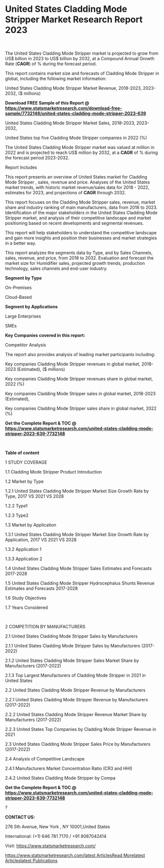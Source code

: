 <h1>United States Cladding Mode Stripper Market Research Report 2023</h1><br/><p>The United States Cladding Mode Stripper market is projected to grow from US$ billion in 2023 to US$ billion by 2032, at a Compound Annual Growth Rate (<strong>CAGR</strong>) of % during the forecast period.</p>
 
 
 
 <p>This report contains market size and forecasts of Cladding Mode Stripper in global, including the following market information:</p>
 
 
 
 <p>United States Cladding Mode Stripper Market Revenue, 2018-2023, 2023-2032, ($ millions)</p>
 
 
 
 <p><strong>Download FREE Sample of this Report @ <a href="https://www.statsmarketresearch.com/download-free-sample/7732148/united-states-cladding-mode-stripper-2023-639">https://www.statsmarketresearch.com/download-free-sample/7732148/united-states-cladding-mode-stripper-2023-639</a></strong></p>
 
 
 
 <p>United States Cladding Mode Stripper Market Sales, 2018-2023, 2023-2032,</p>
 
 
 
 <p>United States top five Cladding Mode Stripper companies in 2022 (%)</p>
 
 
 
 <p>The United States Cladding Mode Stripper market was valued at million in 2022 and is projected to reach US$ million by 2032, at a <strong>CAGR</strong> of % during the forecast period 2023-2032.</p>
 
 
 
 <p>Report Includes</p>
 
 
 
 <p>This report presents an overview of United States market for Cladding Mode Stripper , sales, revenue and price. Analyses of the United States market trends, with historic market revenue/sales data for 2018 - 2022, estimates for 2023, and projections of <strong>CAGR</strong> through 2032.</p>
 
 
 
 <p>This report focuses on the Cladding Mode Stripper sales, revenue, market share and industry ranking of main manufacturers, data from 2018 to 2023. Identification of the major stakeholders in the United States Cladding Mode Stripper market, and analysis of their competitive landscape and market positioning based on recent developments and segmental revenues.</p>
 
 
 
 <p>This report will help stakeholders to understand the competitive landscape and gain more insights and position their businesses and market strategies in a better way.</p>
 
 
 
 <p>This report analyzes the segments data by Type, and by Sales Channels, sales, revenue, and price, from 2018 to 2032. Evaluation and forecast the market size for Humidifier sales, projected growth trends, production technology, sales channels and end-user industry.</p>
 
 
 
 <p><strong>Segment by Type</strong></p>
 
 
 
 <p>On-Premises</p>
 
 
 
 <p>Cloud-Based</p>
 
 
 
 <p><strong>Segment <strong><strong>by Applications</strong></strong></strong></p>
 
 
 
 <p>Large Enterprises</p>
 
 
 
 <p>SMEs</p>
 
 
 
 <p><strong>Key Companies covered in this report:</strong></p>
 
 
 
 <p>Competitor Analysis</p>
 
 
 
 <p>The report also provides analysis of leading market participants including:</p>
 
 
 
 <p>Key companies Cladding Mode Stripper revenues in global market, 2018-2023 (Estimated), ($ millions)</p>
 
 
 
 <p>Key companies Cladding Mode Stripper revenues share in global market, 2022 (%)</p>
 
 
 
 <p>Key companies Cladding Mode Stripper sales in global market, 2018-2023 (Estimated),</p>
 
 
 
 <p>Key companies Cladding Mode Stripper sales share in global market, 2022 (%)</p>
 
 
 
 <div><b>Get the Complete Report & TOC @ <a href="https://www.statsmarketresearch.com/united-states-cladding-mode-stripper-2023-639-7732148">https://www.statsmarketresearch.com/united-states-cladding-mode-stripper-2023-639-7732148</a></b></div>
 
 
 
 <p><br />
 
 <b>Table of content</b></p>
 
 
 
 <p>1 STUDY COVERAGE<br />
 
 1.1 Cladding Mode Stripper Product Introduction<br />
 
 1.2 Market by Type<br />
 
 1.2.1 United States Cladding Mode Stripper Market Size Growth Rate by Type, 2017 VS 2021 VS 2028<br />
 
 1.2.2 Type1<br />
 
 1.2.3 Type2<br />
 
 1.3 Market by Application<br />
 
 1.3.1 United States Cladding Mode Stripper Market Size Growth Rate by Application, 2017 VS 2021 VS 2028<br />
 
 1.3.2 Application 1<br />
 
 1.3.3 Application 2<br />
 
 1.4 United States Cladding Mode Stripper Sales Estimates and Forecasts 2017-2028<br />
 
 1.5 United States Cladding Mode Stripper Hydrocephalus Shunts Revenue Estimates and Forecasts 2017-2028<br />
 
 1.6 Study Objectives<br />
 
 1.7 Years Considered<br />
 
 <br />
 
 2 COMPETITION BY MANUFACTURERS<br />
 
 2.1 United States Cladding Mode Stripper Sales by Manufacturers<br />
 
 2.1.1 United States Cladding Mode Stripper Sales by Manufacturers (2017-2022)<br />
 
 2.1.2 United States Cladding Mode Stripper Sales Market Share by Manufacturers (2017-2022)<br />
 
 2.1.3 Top Largest Manufacturers of Cladding Mode Stripper in 2021 in United States<br />
 
 2.2 United States Cladding Mode Stripper Revenue by Manufacturers<br />
 
 2.2.1 United States Cladding Mode Stripper Revenue by Manufacturers (2017-2022)<br />
 
 2.2.2 United States Cladding Mode Stripper Revenue Market Share by Manufacturers (2017-2022)<br />
 
 2.2.3 United States Top Companies by Cladding Mode Stripper Revenue in 2021<br />
 
 2.3 United States Cladding Mode Stripper Sales Price by Manufacturers (2017-2022)<br />
 
 2.4 Analysis of Competitive Landscape<br />
 
 2.4.1 Manufacturers Market Concentration Ratio (CR3 and HHI)<br />
 
 2.4.2 United States Cladding Mode Stripper by Compa</p>
 
 
 
 <div><b>Get the Complete Report & TOC @ <a href="https://www.statsmarketresearch.com/united-states-cladding-mode-stripper-2023-639-7732148">https://www.statsmarketresearch.com/united-states-cladding-mode-stripper-2023-639-7732148</a></b></div>
 
 
 
 <p>? </p>
 
 
 
 <p><b>CONTACT US:</b><br />
 
 276 5th Avenue, New York , NY 10001,United States<br />
 
 International: (+1) 646 781 7170 / +91 8087042414<br />
 
 Visit: <a href="https://www.statsmarketresearch.com/">https://www.statsmarketresearch.com/</a><br />
 
 <a href="https://gyeongbokgung.com">https://www.statsmarketresearch.com/</a><a href="https://hallyeomaritime.com">latest Articles</a><a href="https://jingwansa.com">Read More</a><a href="https://nguoiviet.jp/">latest Articles</a><a href="https://www.intelmarketresearch.com/">latest Publications</a></p>